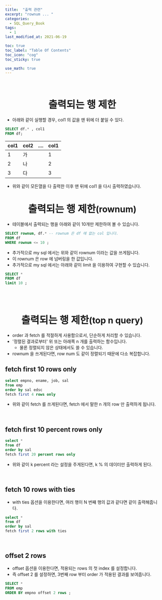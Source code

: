 ```yaml
---
title:  "출력 관련"
excerpt: "rownum ... "
categories:
  - SQL_Query_Book
tags:
  - 1
last_modified_at: 2021-06-19

toc: true
toc_label: "Table Of Contents"
toc_icon: "cog"
toc_sticky: true

use_math: true
---
```


<br>

# <center><font size="6">출력되는 행 제한</font></center>

- 아래와 같이 실행할 경우, col1 의 값을 맨 뒤에 더 붙일 수 있다. 

```sql
SELECT df.* , col1 
FROM df;
```

| col1 | col2 | .... | col1 |
| ---- | ---- | ---- | ---- |
| 1    | 가   |      | 1    |
| 2    | 나   |      | 2    |
| 3    | 다   |      | 3    |

- 위와 같이 모든열을 다 출력한 이후 맨 뒤에 col1 을 다시 출력하였습니다.

# <center><font size="6">출력되는 행 제한</font>(rownum)</center>

- 테이블에서 출력되는 행을 아래와 같이 10개만 제한하여 볼 수 있습니다.  

```sql
SELECT rownum, df.* -- rownum 은 df 에 없는 col 입니다. 
FROM df 
WHERE rownum <= 10 ; 
```

- 추가적으로 my sql 에서는 위와 같이 rownum 이라는 값을 쓰게됩니다. 
- 이 rownum 은 row 에 넘버링을 한 값입니다. 
- 추가적으로 my sql 에서는 아래와 같이 limit 을 이용하여 구현할 수 있습니다. 

```sql
SELECT *
FROM df 
limit 10 ; 
```

<BR>

<BR>

# <center><font size="6">출력되는 행 제한</font>(top n query)</center>

- order 과 fetch 를 적절하게 사용함으로서, 단순하게 처리할 수 있습니다. 
- '정렬된 결과로부터'  위 또는 아래쪽 n 개를 출력하는 함수입니다. 
  - 물론 정렬되지 않은 상태에서도 쓸 수 있습니다. 
- rownum 을 쓰게된다면, row num 도 같이 정렬되기 때문에 다소 복잡합니다. 

## fetch first 10 rows only

```sql
select empno, ename, job, sal 
from emp
order by sal edsc 
fetch first 4 rows only 
```

- 위와 같이 fetch 를 쓰게된다면, fetch 에서 말한 n 개의 row 만 출력하게 됩니다. 

<br>

## fetch first 10 percent rows only

```sql
select *
from df
order by sal 
fetch first 20 percent rows only 
```

- 위와 같이 k percent 라는 설정을 주게된다면,  k % 의 데이터만 출력하게 된다.

<br>

## fetch 10 rows with ties

- with ties 옵션을 이용한다면, 여러 행이 N 번쨰 행의 값과 같다면 같이 출력해줍니다.

```sql
select *
from df
order by sal 
fetch first 2 rows with ties
```

<BR>

## offset 2 rows

- offset 옵션을 이용한다면, 적용되는 rows 의 첫 index 를 설정합니다.
- 즉 offset 2 를 설정하면, 3번째 row 부터 order 가 적용된 결과를 보여줍니다. 

```sql
SELECT *
FROM emp 
ORDER BY empno offset 2 rows ;  
```



